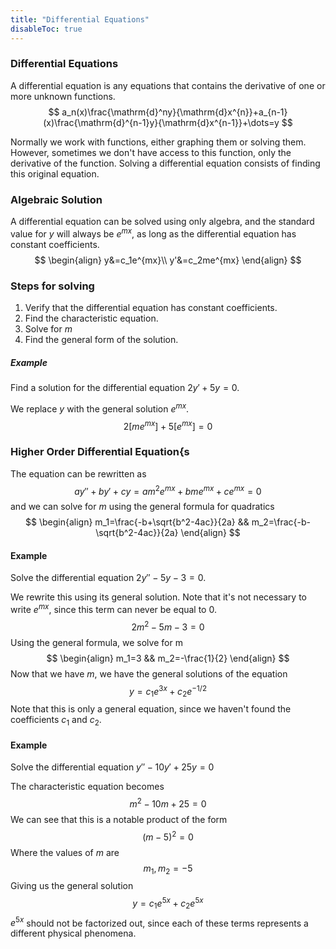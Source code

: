 ```yaml
---
title: "Differential Equations"
disableToc: true
---
```

### Differential Equations
A differential equation is any equations that contains the derivative of one or more unknown functions.
$$
   a_n(x)\frac{\mathrm{d}^ny}{\mathrm{d}x^{n}}+a_{n-1}(x)\frac{\mathrm{d}^{n-1}y}{\mathrm{d}x^{n-1}}+\dots=y
$$


Normally we work with functions, either graphing them or solving them. However, sometimes we don't have access to this function, only the derivative of the function. Solving a differential equation consists of finding this original equation.

### Algebraic Solution
A differential equation can be solved using only algebra, and the standard value for $y$ will always be $e^{mx}$, as long as the differential equation has constant coefficients.
$$
\begin{align}
	y&=c_1e^{mx}\\
	y'&=c_2me^{mx}
\end{align}
$$

### Steps for solving
1. Verify that the differential equation has constant coefficients.
2. Find the characteristic equation.
3. Solve for $m$
4. Find the general form of the solution.

##### Example
Find a solution for the differential equation $2y'+5y=0$.

We replace $y$ with the general solution $e^{mx}$.
$$
2[me^{mx}]+5[e^{mx}]=0
$$

### Higher Order Differential Equation{s
The equation can be rewritten as
$$
ay''+by'+cy=am^2e^{mx}+bme^{mx}+ce^{mx}=0
$$
and we can solve for $m$ using the general formula for quadratics
$$
\begin{align}
  m_1=\frac{-b+\sqrt{b^2-4ac}}{2a} &&
  m_2=\frac{-b-\sqrt{b^2-4ac}}{2a}
\end{align}
$$

#### Example
Solve the differential equation $2y''-5y-3=0$.

We rewrite this using its general solution. Note that it's not necessary to write $e^{mx}$, since this term can never be equal to $0$.
$$
2m^2-5m-3=0
$$
Using the general formula, we solve for m
$$
\begin{align}
m_1=3 &&
m_2=-\frac{1}{2}
\end{align}
$$
Now that we have $m$, we have the general solutions of the equation
$$
y=c_1e^{3x}+c_2e^{-1/2}
$$
Note that this is only a general equation, since we haven't found the coefficients $c_1$ and $c_2$.

#### Example
Solve the differential equation $y''-10y'+25y=0$

The characteristic equation becomes
$$
m^2-10m+25=0
$$
We can see that this is a notable product of the form
$$
(m-5)^2=0
$$
Where the values of $m$ are
$$
m_1,m_2=-5
$$
Giving us the general solution
$$
y=c_1e^{5x}+c_2e^{5x}
$$
$e^{5x}$ should not be factorized out, since each of these terms represents a different physical phenomena.